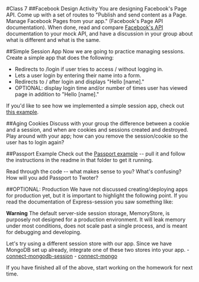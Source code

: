 #Class 7
##Facebook Design Activity
You are designing Facebook's Page API. Come up with a set of routes to "Publish and send content as a Page. Manage Facebook Pages from your app." (Facebook's Page API documentation). When done, read and compare [Facebook's API](https://developers.facebook.com/docs/pages) documentation to your mock API, and have a discussion in your group about what is different and what is the same.

##Simple Session App
Now we are going to practice managing sessions. Create a simple app that does the following:
* Redirects to /login if user tries to access / without logging in. 
* Lets a user login by entering their name into a form. 
* Redirects to / after login and displays "Hello [name]."
* OPTIONAL: display login time and/or number of times user has viewed page in addition to "Hello [name]."

If you'd like to see how we implemented a simple session app, check out [this example](https://github.com/olinjs/olinjs/tree/master/lessons/07-apis-debugging/sessionExample).

##Aging Cookies
Discuss with your group the difference between a cookie and a session, and when are cookies and sessions created and destroyed. Play around with your app; how can you remove the session/cookie so the user has to login again?

##Passport Example
Check out the [Passport example](https://github.com/olinjs/olinjs/tree/master/lessons/07-apis-debugging/passportExample) -- pull it and follow the instructions in the readme in that folder to get it running.

Read through the code -- what makes sense to you? What's confusing? How will you add Passport to Twoter?

##OPTIONAL: Production
We have not discussed creating/deploying apps for production yet, but it is important to highlight the following point. If you read the documentation of Express-session you saw something like: 

**Warning** The default server-side session storage, MemoryStore, is purposely not designed for a production environment. It will leak memory under most conditions, does not scale past a single process, and is meant for debugging and developing.

Let's try using a different session store with our app. Since we have MongoDB set up already, integrate one of these two stores into your app.
    - [connect-mongodb-session](https://www.npmjs.com/package/connect-mongodb-session)
    - [connect-mongo](https://www.npmjs.com/package/connect-mongo) 
  
If you have finished all of the above, start working on the homework for next time. 
